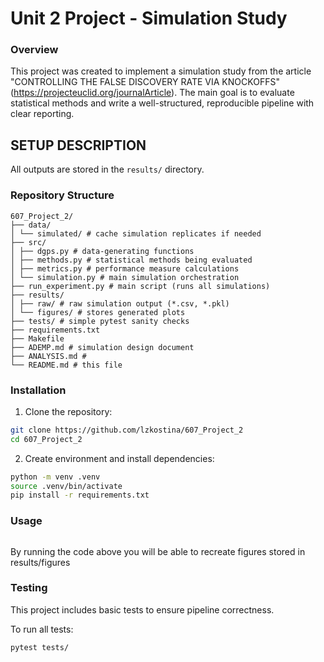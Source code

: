 # Unit 2 Project - Simulation Study


### Overview 
This project was created to implement a simulation study from the article "CONTROLLING THE FALSE DISCOVERY RATE VIA KNOCKOFFS"(https://projecteuclid.org/journalArticle). The main goal is to evaluate statistical methods and write a well-structured, reproducible
pipeline with clear reporting.

## SETUP DESCRIPTION

All outputs are stored in the `results/` directory.

### Repository Structure
```
607_Project_2/
├── data/
│ └── simulated/ # cache simulation replicates if needed
├── src/
│ ├── dgps.py # data-generating functions
│ ├── methods.py # statistical methods being evaluated
│ ├── metrics.py # performance measure calculations
│ └── simulation.py # main simulation orchestration
├── run_experiment.py # main script (runs all simulations)
├── results/
│ ├── raw/ # raw simulation output (*.csv, *.pkl)
│ └── figures/ # stores generated plots
├── tests/ # simple pytest sanity checks
├── requirements.txt
├── Makefile
├── ADEMP.md # simulation design document 
├── ANALYSIS.md #  
└── README.md # this file
```

### Installation
1. Clone the repository:
```bash
git clone https://github.com/lzkostina/607_Project_2
cd 607_Project_2
```
2. Create environment and install dependencies:
```bash
python -m venv .venv
source .venv/bin/activate
pip install -r requirements.txt
```

### Usage
```bash

```

By running the code above you will be able to recreate figures stored in results/figures
### Testing

This project includes basic tests to ensure pipeline correctness.

To run all tests:
```bash
pytest tests/
```